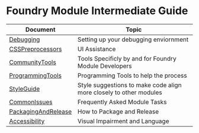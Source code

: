 # Foundry Module Intermediate Guide

Document | Topic
------------ | -------------
[Debugging](Documentation/Debugging.md) | Setting up your debugging enviornment
[CSSPreprocessors](Documentation/Debugging.md) | UI Assistance
[CommunityTools](Documentation/CommunityTools.md) | Tools Specificly by and for Foundry Module Developers
[ProgrammingTools](Documentation/ToolsAndIdes.md) | Programming Tools to help the process
[StyleGuide](Documentation/Style.md) | Style suggestions to make code align more closely to other modules
[CommonIssues](Documentation/CommonDev.md) | Frequently Asked Module Tasks
[PackagingAndRelease](Documentation/PackagingAndRelease.md) | How to Package and Release
[Accessibility](Documentation/Accessibility.md) | Visual Impairment and Language
